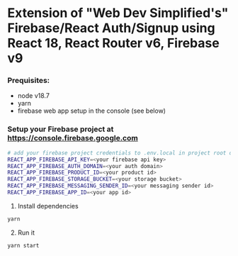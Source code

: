 # Extension of "Web Dev Simplified's" Firebase/React Auth/Signup using React 18, React Router v6, Firebase v9

### Prequisites: 
- node v18.7
- yarn
- firebase web app setup in the console (see below)
### Setup your Firebase project at https://console.firebase.google.com
```zsh
# add your firebase project credentials to .env.local in project root directory
REACT_APP_FIREBASE_API_KEY=<your firebase api key>
REACT_APP_FIREBASE_AUTH_DOMAIN=<your auth domain>
REACT_APP_FIREBASE_PRODUCT_ID=<your product id>
REACT_APP_FIREBASE_STORAGE_BUCKET=<your storage bucket>
REACT_APP_FIREBASE_MESSAGING_SENDER_ID=<your messaging sender id>
REACT_APP_FIREBASE_APP_ID=<your app id>
```
1. Install dependencies 
```zsh 
yarn
```
2.  Run it
```zsh 
yarn start
```